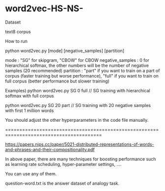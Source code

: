 # word2vec-HS-NS-
Dataset

text8 corpus

How to run

python word2vec.py [mode] [negative_samples] [partition]

mode : "SG" for skipgram, "CBOW" for CBOW
negative_samples : 0 for hierarchical softmax, the other numbers will be the number of negative samples (20 recommended)
partition : "part" if you want to train on a part of corpus (faster training but worse performance), 
             "full" if you want to train on full corpus (better performance but slower training)

Examples) 
python word2vec.py SG 0 full // SG training with hierarchical softmax with full corpus

python word2vec.py SG 20 part // SG training with 20 negative samples with first 1 million words

You should adjust the other hyperparameters in the code file manually.

========================================================================================

https://papers.nips.cc/paper/5021-distributed-representations-of-words-and-phrases-and-their-compositionality.pdf

In above paper, there are many techniques for boosting performance such as learning rate scheduling, hyper-parameter settings, ....

You can use any of them.

question-word.txt is the answer dataset of analogy task. 
